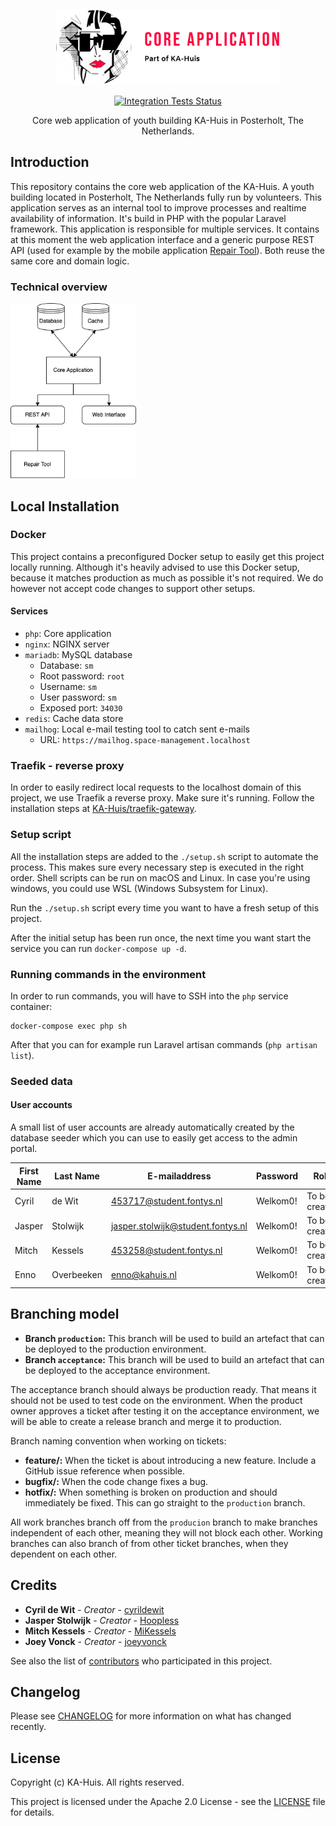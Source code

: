 <p align="center"><img src="/art/project-logo.svg" alt="Logo Core Application" height="120"></p>

<p align="center">
<a href="https://github.com/KA-Huis/space-management/actions"><img src="https://github.com/KA-Huis/space-management/actions/workflows/run-tests.yml/badge.svg?branch=acceptance" alt="Integration Tests Status"></a>
</p>

<p align="center">Core web application of youth building KA-Huis in Posterholt, The Netherlands.</p>

## Introduction

This repository contains the core web application of the KA-Huis. A youth building located in Posterholt, The Netherlands fully run by volunteers. This application serves as an internal tool to improve processes and realtime availability of information. It's build in PHP with the popular Laravel framework. This application is responsible for multiple services. It contains at this moment the web application interface and a generic purpose REST API (used for example by the mobile application [Repair Tool](https://github.com/KA-Huis/repair-tool)). Both reuse the same core and domain logic. 

### Technical overview

<img src="/art/system-infrastructure-overview.png" alt="System Infrastructure Overview" height="280">

## Local Installation

### Docker

This project contains a preconfigured Docker setup to easily get this project locally running. Although it's heavily advised to use this Docker setup, because it matches production as much as possible it's not required. We do however not accept code changes to support other setups. 

#### Services

* `php`: Core application
* `nginx`: NGINX server
* `mariadb`: MySQL database
  * Database: `sm`
  * Root password: `root`
  * Username: `sm`
  * User password: `sm`
  * Exposed port: `34030`
* `redis`: Cache data store
* `mailhog`: Local e-mail testing tool to catch sent e-mails
  * URL: `https://mailhog.space-management.localhost`

### Traefik - reverse proxy

In order to easily redirect local requests to the localhost domain of this project, we use Traefik a reverse proxy. Make sure it's running. Follow the installation steps at [KA-Huis/traefik-gateway](https://github.com/KA-Huis/traefik-gateway).

### Setup script

All the installation steps are added to the `./setup.sh` script to automate the process. This makes sure every necessary step is executed in the right order. Shell scripts can be run on macOS and Linux. In case you're using windows, you could use WSL (Windows Subsystem for Linux).

Run the `./setup.sh` script every time you want to have a fresh setup of this project.

After the initial setup has been run once, the next time you want start the service you can run `docker-compose up -d`.

### Running commands in the environment

In order to run commands, you will have to SSH into the `php` service container:

```shell
docker-compose exec php sh
```

After that you can for example run Laravel artisan commands (`php artisan list`).

### Seeded data

#### User accounts

A small list of user accounts are already automatically created by the database seeder which you can use to easily get access to the admin portal.

| First Name | Last Name | E-mailaddress | Password | Role |
|------------|-----------|---------------|----------|------|
| Cyril | de Wit | 453717@student.fontys.nl| Welkom0! | To be created |
| Jasper | Stolwijk | jasper.stolwijk@student.fontys.nl| Welkom0! | To be created |
| Mitch | Kessels | 453258@student.fontys.nl| Welkom0! | To be created |
| Enno | Overbeeken | enno@kahuis.nl| Welkom0! | To be created |

## Branching model

* **Branch `production`:** This branch will be used to build an artefact that can be deployed to the production environment.
* **Branch `acceptance`:** This branch will be used to build an artefact that can be deployed to the acceptance environment.

The acceptance branch should always be production ready. That means it should not be used to test code on the environment. When the product owner approves a ticket after testing it on the acceptance environment, we will be able to create a release branch and merge it to production.

Branch naming convention when working on tickets:

* **feature/<short-feature-description>:** When the ticket is about introducing a new feature. Include a GitHub issue reference when possible.
* **bugfix/<short-bugfix-description>:** When the code change fixes a bug.
* **hotfix/<short-hotfix-description>:** When something is broken on production and should immediately be fixed. This can go straight to the `production` branch.

All work branches branch off from the `producion` branch to make branches independent of each other, meaning they will not block each other. Working branches can also branch of from other ticket branches, when they dependent on each other.

## Credits

* **Cyril de Wit** - _Creator_ - [cyrildewit](https://github.com/cyrildewit)
* **Jasper Stolwijk** - _Creator_ - [Hoopless](https://github.com/Hoopless)
* **Mitch Kessels** - _Creator_ - [MiKessels](https://github.com/MiKessels)
* **Joey Vonck** - _Creator_ - [joeyvonck](https://github.com/joeyvonck)

See also the list of [contributors](https://github.com/KA-Huis/space-management/graphs/contributors) who participated in this project.

## Changelog

Please see [CHANGELOG](CHANGELOG-2.0.md) for more information on what has changed recently.

## License

Copyright (c) KA-Huis. All rights reserved.

This project is licensed under the Apache 2.0 License - see the [LICENSE](LICENSE) file for details.
